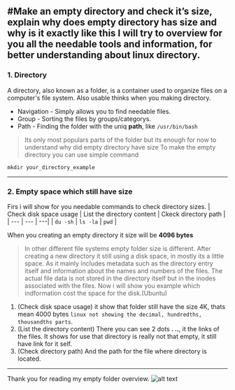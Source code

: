 #Make an empty directory and check it’s size, explain why does empty directory has size and why is it exactly like this
I will try to overview for you all the needable tools and information, for better understanding about linux directory.
---

### 1. Directory

A directory, also known as a folder, is a container used to organize files on a computer's file system.
Also usable thinks when you making directory.
- Navigation - Simply allows you to find needable files.
- Group - Sorting the files by groups/categorys.
- Path - Finding the folder with the uniq **path**, like `/usr/bin/bash`
>Its only most populars parts of the folder but its enough for now to understand why did empty directory have size
To make the empty directory you can use simple command
```
mkdir your_directory_example
```
---

### 2. Empty space which still have size

Firs i will show for you needable commands to check directory sizes.
| Check disk space usage | List the directory content | Ckeck directory path |
| --- | --- | ---|
| `du -sh` | `ls -la` | `pwd` |

When you creating an empty directory it size will be **4096 bytes**
> In other different file systems empty folder size is different.
After creating a new directory it still using a disk space, in mostly its a little space.
As it mainly includes metadata such as the directory entry itself and information about the names and numbers of the files.
The actual file data is not stored in the directory itself but in the inodes associated with the files.
>Now i will show you example which indformation cost the space for the disk.(Ubuntu)
1. (Check disk space usage) it show that folder still have the size 4K, thats mean 4000 bytes `linux not showing the decimal, hundredths, thousandths parts`. 
2. (List the directory content) There you can see 2 dots **. ..**, it the links of the files. It shows for use that directory is really not that empty, it still have link for it self.
3. (Check directory path) And the path for the file where directory is located.

---

Thank you for reading my empty folder overview.
![alt text](http://picsum.photos/200/200)
